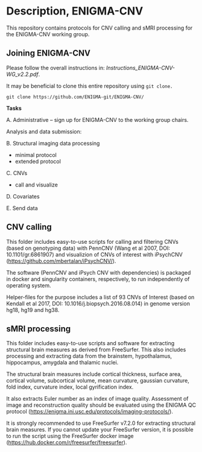 # Description, ENIGMA-CNV
This repository contains protocols for CNV calling and sMRI processing for the ENIGMA-CNV working group.

## Joining ENIGMA-CNV

Please follow the overall instructions in: _Instructions_ENIGMA-CNV-WG_v2.2.pdf_.

It may be beneficial to clone this entire repository using ``git clone.``
```
git clone https://github.com/ENIGMA-git/ENIGMA-CNV/
```

**Tasks**

A. Administrative – sign up for ENIGMA-CNV to the working group chairs.

Analysis and data submission:

B. Structural imaging data processing

- minimal protocol
- extended protocol

C. CNVs

- call and visualize

D. Covariates

E. Send data



## CNV calling
This folder includes easy-to-use scripts for calling and filtering CNVs (based on genotyping data) with PennCNV (Wang et al 2007, DOI: 10.1101/gr.6861907) and visualizion of CNVs of interest with iPsychCNV (https://github.com/mbertalan/iPsychCNV/).

The software (PennCNV and iPsych CNV with dependencies) is packaged in docker and singularity containers, respectively, to run independently of operating system.

Helper-files for the purpose includes a list of 93 CNVs of Interest (based on Kendall et al 2017,  DOI: 10.1016/j.biopsych.2016.08.014) in genome version hg18, hg19 and hg38.

## sMRI processing
This folder includes easy-to-use scripts and software for extracting structural brain measures as derived from FreeSurfer. This also includes processing and extracting data from the brainstem, hypothalamus, hippocampus, amygdala and thalamic nuclei.

The structural brain measures include cortical thickness, surface area, cortical volume, subcortical volume, mean curvature, gaussian curvature, fold index, curvature index, local gyrification index.

It also extracts Euler number as an index of image quality. Assessment of image and reconstruction quality should be evaluated using the ENIGMA QC protocol (https://enigma.ini.usc.edu/protocols/imaging-protocols/).  

It is strongly recommended to use FreeSurfer v7.2.0 for extracting structural brain measures. If you cannot update your FreeSurfer version, it is possible to run the script using the FreeSurfer docker image (https://hub.docker.com/r/freesurfer/freesurfer).
